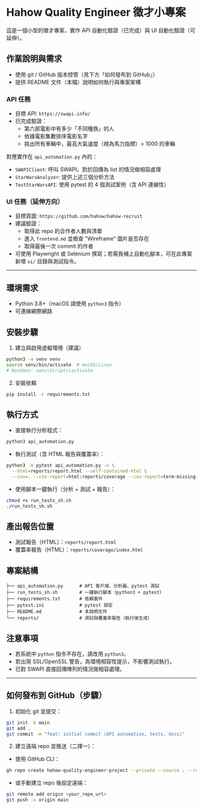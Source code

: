 # Hahow Quality Engineer 徵才小專案

這是一個小型的徵才專案，實作 API 自動化驗證（已完成）與 UI 自動化驗證（可延伸）。

## 作業說明與需求

- 使用 git / GitHub 版本控管（見下方「如何發布到 GitHub」）
- 提供 README 文件（本檔）說明如何執行與專案架構

### API 任務
- 目標 API: `https://swapi.info/`
- 已完成驗證：
  - 第六部電影中有多少「不同種族」的人
  - 依據電影集數排序電影名字
  - 挑出所有車輛中，最高大氣速度（視為馬力指標）> 1000 的車輛

對應實作在 `api_automation.py` 內的：
- `SWAPIClient`: 呼叫 SWAPI，對於回傳為 list 的情況做相容處理
- `StarWarsAnalyzer`: 提供上述三個分析方法
- `TestStarWarsAPI`: 使用 pytest 的 4 個測試案例（含 API 連線性）

### UI 任務（延伸方向）
- 目標頁面: `https://github.com/hahow/hahow-recruit`
- 建議驗證：
  - 取得此 repo 的合作者人數與清單
  - 進入 `frontend.md` 並檢查 "Wireframe" 圖片是否存在
  - 取得最後一次 commit 的作者
- 可使用 Playwright 或 Selenium 撰寫；若需我補上自動化腳本，可在此專案新增 `ui/` 目錄與測試指令。

---

## 環境需求
- Python 3.8+（macOS 請使用 `python3` 指令）
- 可連線網際網路

## 安裝步驟
1) 建立與啟用虛擬環境（建議）
```bash
python3 -m venv venv
source venv/bin/activate  # macOS/Linux
# Windows: venv\Scripts\activate
```
2) 安裝依賴
```bash
pip install -r requirements.txt
```

## 執行方式
- 直接執行分析程式：
```bash
python3 api_automation.py
```
- 執行測試（含 HTML 報告與覆蓋率）：
```bash
python3 -m pytest api_automation.py -v \
  --html=reports/report.html --self-contained-html \
  --cov=. --cov-report=html:reports/coverage --cov-report=term-missing
```
- 使用腳本一鍵執行（分析 + 測試 + 報告）：
```bash
chmod +x run_tests_sh.sh
./run_tests_sh.sh
```

## 產出報告位置
- 測試報告（HTML）：`reports/report.html`
- 覆蓋率報告（HTML）：`reports/coverage/index.html`

## 專案結構
```
├── api_automation.py      # API 客戶端、分析器、pytest 測試
├── run_tests_sh.sh        # 一鍵執行腳本（python3 + pytest）
├── requirements.txt       # 依賴套件
├── pytest.ini             # pytest 設定
├── README.md              # 本說明文件
└── reports/               # 測試與覆蓋率報告（執行後生成）
```

## 注意事項
- 若系統中 `python` 指令不存在，請改用 `python3`。
- 若出現 SSL/OpenSSL 警告，為環境相容性提示，不影響測試執行。
- 已對 SWAPI 直接回傳陣列的情況做相容處理。

---

## 如何發布到 GitHub（步驟）
1) 初始化 git 並提交：
```bash
git init -b main
git add .
git commit -m "feat: initial commit (API automation, tests, docs)"
```
2) 建立遠端 repo 並推送（二擇一）：
- 使用 GitHub CLI：
```bash
gh repo create hahow-quality-engineer-project --private --source . --remote origin --push
```
- 或手動建立 repo 後設定遠端：
```bash
git remote add origin <your_repo_url>
git push -u origin main
```